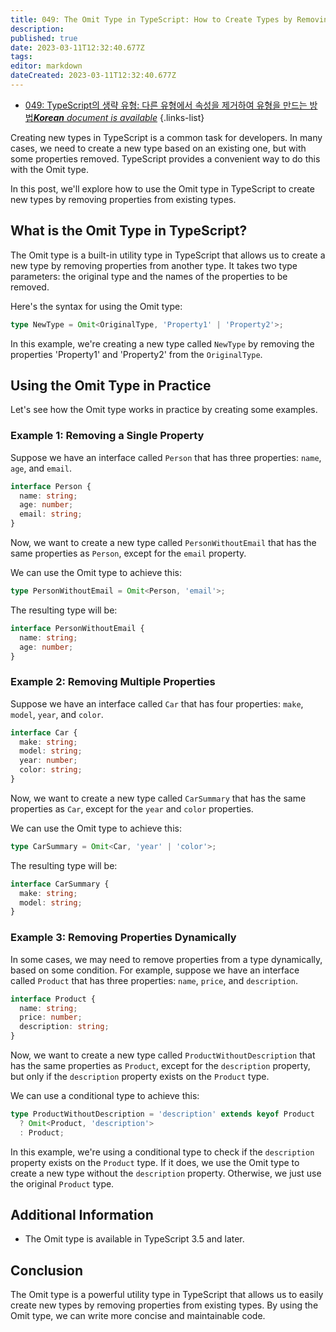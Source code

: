 ```yaml
---
title: 049: The Omit Type in TypeScript: How to Create Types by Removing Properties from Other Types
description: 
published: true
date: 2023-03-11T12:32:40.677Z
tags: 
editor: markdown
dateCreated: 2023-03-11T12:32:40.677Z
---
```


- [049: TypeScript의 생략 유형: 다른 유형에서 속성을 제거하여 유형을 만드는 방법***Korean** document is available*](/ko/Knowledge-base/TypeScript/Learning/049-the-omit-type-in-typescript-how-to-create-types-by-removing-properties-from-other-types)
{.links-list}



Creating new types in TypeScript is a common task for developers. In many cases, we need to create a new type based on an existing one, but with some properties removed. TypeScript provides a convenient way to do this with the Omit type.

In this post, we'll explore how to use the Omit type in TypeScript to create new types by removing properties from existing types.

## What is the Omit Type in TypeScript?

The Omit type is a built-in utility type in TypeScript that allows us to create a new type by removing properties from another type. It takes two type parameters: the original type and the names of the properties to be removed.

Here's the syntax for using the Omit type:

```typescript
type NewType = Omit<OriginalType, 'Property1' | 'Property2'>;
```

In this example, we're creating a new type called `NewType` by removing the properties 'Property1' and 'Property2' from the `OriginalType`.

## Using the Omit Type in Practice

Let's see how the Omit type works in practice by creating some examples.

### Example 1: Removing a Single Property

Suppose we have an interface called `Person` that has three properties: `name`, `age`, and `email`.

```typescript
interface Person {
  name: string;
  age: number;
  email: string;
}
```

Now, we want to create a new type called `PersonWithoutEmail` that has the same properties as `Person`, except for the `email` property.

We can use the Omit type to achieve this:

```typescript
type PersonWithoutEmail = Omit<Person, 'email'>;
```

The resulting type will be:

```typescript
interface PersonWithoutEmail {
  name: string;
  age: number;
}
```

### Example 2: Removing Multiple Properties

Suppose we have an interface called `Car` that has four properties: `make`, `model`, `year`, and `color`.

```typescript
interface Car {
  make: string;
  model: string;
  year: number;
  color: string;
}
```

Now, we want to create a new type called `CarSummary` that has the same properties as `Car`, except for the `year` and `color` properties.

We can use the Omit type to achieve this:

```typescript
type CarSummary = Omit<Car, 'year' | 'color'>;
```

The resulting type will be:

```typescript
interface CarSummary {
  make: string;
  model: string;
}
```

### Example 3: Removing Properties Dynamically

In some cases, we may need to remove properties from a type dynamically, based on some condition. For example, suppose we have an interface called `Product` that has three properties: `name`, `price`, and `description`.

```typescript
interface Product {
  name: string;
  price: number;
  description: string;
}
```

Now, we want to create a new type called `ProductWithoutDescription` that has the same properties as `Product`, except for the `description` property, but only if the `description` property exists on the `Product` type.

We can use a conditional type to achieve this:

```typescript
type ProductWithoutDescription = 'description' extends keyof Product
  ? Omit<Product, 'description'>
  : Product;
```

In this example, we're using a conditional type to check if the `description` property exists on the `Product` type. If it does, we use the Omit type to create a new type without the `description` property. Otherwise, we just use the original `Product` type.

## Additional Information

- The Omit type is available in TypeScript 3.5 and later.

## Conclusion

The Omit type is a powerful utility type in TypeScript that allows us to easily create new types by removing properties from existing types. By using the Omit type, we can write more concise and maintainable code.